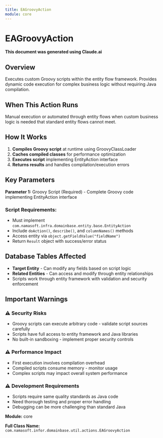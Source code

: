 ```yaml
---
title: EAGroovyAction
module: core
---
```



<div class='entity-flows'>

# EAGroovyAction

**This document was generated using Claude.ai**

## Overview

Executes custom Groovy scripts within the entity flow framework. Provides dynamic code execution for complex business logic without requiring Java compilation.

## When This Action Runs

Manual execution or automated through entity flows when custom business logic is needed that standard entity flows cannot meet.

## How It Works

1. **Compiles Groovy script** at runtime using GroovyClassLoader
2. **Caches compiled classes** for performance optimization
3. **Executes script** implementing EntityAction interface
4. **Returns results** and handles compilation/execution errors

## Key Parameters

**Parameter 1:** Groovy Script (Required) - Complete Groovy code implementing EntityAction interface

### Script Requirements:
- Must implement `com.namasoft.infra.domainbase.entity.base.EntityAction`
- Include `doAction()`, `describe()`, and `columnNames()` methods
- Access entity via `object.getFieldValue("fieldName")`
- Return `Result` object with success/error status

## Database Tables Affected

- **Target Entity** - Can modify any fields based on script logic
- **Related Entities** - Can access and modify through entity relationships  
- Scripts work through entity framework with validation and security enforcement

## Important Warnings

### ⚠️ Security Risks
- Groovy scripts can execute arbitrary code - validate script sources carefully
- Scripts have full access to entity framework and Java libraries
- No built-in sandboxing - implement proper security controls

### ⚠️ Performance Impact
- First execution involves compilation overhead
- Compiled scripts consume memory - monitor usage
- Complex scripts may impact overall system performance

### ⚠️ Development Requirements
- Scripts require same quality standards as Java code
- Need thorough testing and proper error handling
- Debugging can be more challenging than standard Java

**Module:** core

**Full Class Name:** `com.namasoft.infor.domainbase.util.actions.EAGroovyAction`

</div>